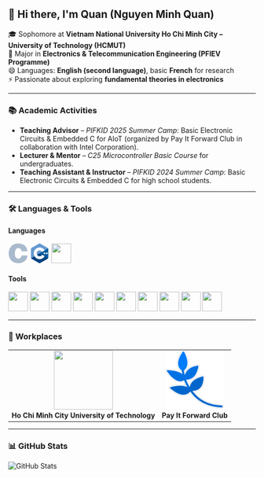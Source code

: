 ## 👋 Hi there, I'm Quan (Nguyen Minh Quan)

🎓 Sophomore at **Vietnam National University Ho Chi Minh City – University of Technology (HCMUT)**  
🌱 Major in **Electronics & Telecommunication Engineering (PFIEV Programme)**  
😄 Languages: **English (second language)**, basic **French** for research  
⚡ Passionate about exploring **fundamental theories in electronics**

---

### 📚 Academic Activities
- **Teaching Advisor** – *PIFKID 2025 Summer Camp*: Basic Electronic Circuits & Embedded C for AIoT (organized by Pay It Forward Club in collaboration with Intel Corporation).  
- **Lecturer & Mentor** – *C25 Microcontroller Basic Course* for undergraduates.  
- **Teaching Assistant & Instructor** – *PIFKID 2024 Summer Camp*: Basic Electronic Circuits & Embedded C for high school students.  

---

### 🛠️ Languages & Tools

#### Languages
<p align="left">
  <a href="https://www.cprogramming.com/" target="_blank"><img src="https://raw.githubusercontent.com/devicons/devicon/master/icons/c/c-original.svg" width="40" height="40"/></a>
  <a href="https://www.w3schools.com/cpp/" target="_blank"><img src="https://raw.githubusercontent.com/devicons/devicon/master/icons/cplusplus/cplusplus-original.svg" width="40" height="40"/></a>
  <a href="https://www.overleaf.com/" target="_blank"><img src="https://upload.wikimedia.org/wikipedia/commons/9/92/LaTeX_logo.svg" width="40" height="40"/></a>
</p>

####  Tools
<p align="left">
  <a href="https://www.qt.io/" target="_blank"><img src="https://cdn.jsdelivr.net/gh/devicons/devicon/icons/qt/qt-original.svg" width="40" height="40"/></a>
  <a href="https://www.st.com/en/development-tools/stm32cubeide.html" target="_blank"><img src="https://encrypted-tbn0.gstatic.com/images?q=tbn:ANd9GcQxUJCu42MIhdQObT_GbHu5vuSKbj9ujP7JyeH-xgirF7F8_x1IU073dLkryR4HdRzTt_w&usqp=CAU" width="40" height="40"/></a>
  <a href="https://code.visualstudio.com/" target="_blank"><img src="https://cdn.jsdelivr.net/gh/devicons/devicon/icons/vscode/vscode-original.svg" width="40" height="40"/></a>
  <a href="https://www.altium.com/" target="_blank"><img src="https://upload.wikimedia.org/wikipedia/commons/e/ea/Altium_Designer_Logo.png" width="40" height="40"/></a>
  <a href="https://www.arduino.cc/" target="_blank"><img src="https://cdn.worldvectorlogo.com/logos/arduino-1.svg" width="40" height="40"/></a>
  <a href="https://matlab.mathworks.com/" target="_blank"><img src="https://upload.wikimedia.org/wikipedia/commons/2/21/Matlab_Logo.png" width="40" height="40"/></a>
  <a href="https://www.cadence.com/en_US/home/tools/pcb-design-and-analysis/orcad.html" target="_blank"><img src="https://upload.wikimedia.org/wikipedia/commons/6/6a/OrCAD_Logo.svg" width="40" height="40"/></a>
  <a href="https://e-ra.io/" target="_blank"><img src="https://app.e-ra.io/static/media/era-logo.a29a4f31179a242b4f3d7e587b0f3949.svg" width="40" height="40"/></a>
  <a href="https://www.freertos.org/" target="_blank"><img src="https://www.freertos.org/media/2023/logo.png" width="40" height="40"/></a>
  <a href="https://ubuntu.com/" target="_blank"><img src="https://cdn.jsdelivr.net/gh/devicons/devicon/icons/ubuntu/ubuntu-plain.svg" width="40" height="40"/></a>
</p>


---

### 🏫 Workplaces
<table>
  <tr>
    <td align="center">
      <a href="https://hcmut.edu.vn/" target="_blank">
        <img src="https://github.com/duyfx9/duyfx9/blob/main/Icons/bku.ico" width="120" height="120"/>
      </a>
      <br/><b>Ho Chi Minh City University of Technology</b>
    </td>
    <td align="center">
      <a href="https://payitforward.edu.vn" target="_blank">
        <img src="https://github.com/duyfx9/duyfx9/blob/main/Icons/PIF_Leaf.png" width="120" height="120"/>
      </a>
      <br/><b>Pay It Forward Club</b>
    </td>
  </tr>
</table>

---

### 📊 GitHub Stats
![GitHub Stats](https://github-readme-stats.vercel.app/api?username=QuanNguyenMinh1&show_icons=true&theme=tokyonight)
